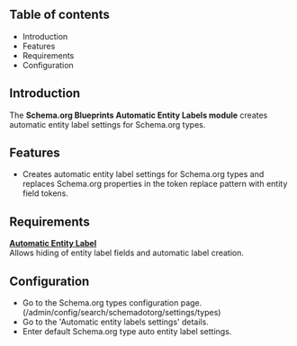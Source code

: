 Table of contents
-----------------

* Introduction
* Features
* Requirements
* Configuration


Introduction
------------

The **Schema.org Blueprints Automatic Entity Labels module** creates automatic 
entity label settings for Schema.org types.


Features
--------

- Creates automatic entity label settings for Schema.org types and replaces
  Schema.org properties in the token replace pattern with entity field tokens.


Requirements
------------

**[Automatic Entity Label](https://www.drupal.org/project/auto_entitylabel)**      
Allows hiding of entity label fields and automatic label creation.


Configuration
-------------

- Go to the Schema.org types configuration page.
  (/admin/config/search/schemadotorg/settings/types)
- Go to the 'Automatic entity labels settings' details.
- Enter default Schema.org type auto entity label settings.
